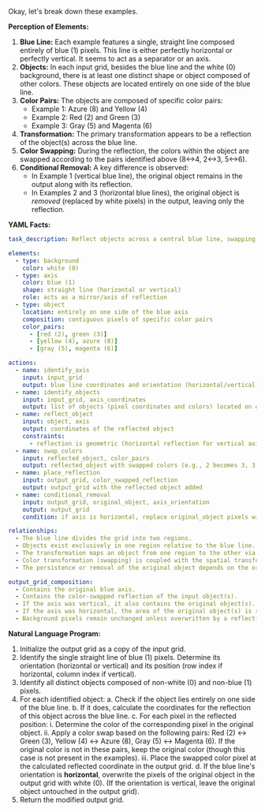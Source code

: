 Okay, let's break down these examples.

**Perception of Elements:**

1.  **Blue Line:** Each example features a single, straight line composed entirely of blue (1) pixels. This line is either perfectly horizontal or perfectly vertical. It seems to act as a separator or an axis.
2.  **Objects:** In each input grid, besides the blue line and the white (0) background, there is at least one distinct shape or object composed of other colors. These objects are located entirely on one side of the blue line.
3.  **Color Pairs:** The objects are composed of specific color pairs:
    *   Example 1: Azure (8) and Yellow (4)
    *   Example 2: Red (2) and Green (3)
    *   Example 3: Gray (5) and Magenta (6)
4.  **Transformation:** The primary transformation appears to be a reflection of the object(s) across the blue line.
5.  **Color Swapping:** During the reflection, the colors within the object are swapped according to the pairs identified above (8<->4, 2<->3, 5<->6).
6.  **Conditional Removal:** A key difference is observed:
    *   In Example 1 (vertical blue line), the original object remains in the output along with its reflection.
    *   In Examples 2 and 3 (horizontal blue lines), the original object is *removed* (replaced by white pixels) in the output, leaving only the reflection.

**YAML Facts:**


```yaml
task_description: Reflect objects across a central blue line, swapping specific color pairs, and conditionally removing the original object based on the line's orientation.

elements:
  - type: background
    color: white (0)
  - type: axis
    color: blue (1)
    shape: straight line (horizontal or vertical)
    role: acts as a mirror/axis of reflection
  - type: object
    location: entirely on one side of the blue axis
    composition: contiguous pixels of specific color pairs
    color_pairs:
      - [red (2), green (3)]
      - [yellow (4), azure (8)]
      - [gray (5), magenta (6)]

actions:
  - name: identify_axis
    input: input_grid
    output: blue line coordinates and orientation (horizontal/vertical)
  - name: identify_objects
    input: input_grid, axis_coordinates
    output: list of objects (pixel coordinates and colors) located on one side of the axis
  - name: reflect_object
    input: object, axis
    output: coordinates of the reflected object
    constraints:
      - reflection is geometric (horizontal reflection for vertical axis, vertical reflection for horizontal axis)
  - name: swap_colors
    input: reflected_object, color_pairs
    output: reflected_object with swapped colors (e.g., 2 becomes 3, 3 becomes 2; 4 becomes 8, 8 becomes 4; 5 becomes 6, 6 becomes 5)
  - name: place_reflection
    input: output_grid, color_swapped_reflection
    output: output_grid with the reflected object added
  - name: conditional_removal
    input: output_grid, original_object, axis_orientation
    output: output_grid
    condition: if axis is horizontal, replace original_object pixels with white (0)

relationships:
  - The blue line divides the grid into two regions.
  - Objects exist exclusively in one region relative to the blue line.
  - The transformation maps an object from one region to the other via reflection across the blue line.
  - Color transformation (swapping) is coupled with the spatial transformation (reflection).
  - The persistence or removal of the original object depends on the orientation of the blue line axis.

output_grid_composition:
  - Contains the original blue axis.
  - Contains the color-swapped reflection of the input object(s).
  - If the axis was vertical, it also contains the original object(s).
  - If the axis was horizontal, the area of the original object(s) is replaced with the background color (white).
  - Background pixels remain unchanged unless overwritten by a reflection or cleared due to original object removal.
```


**Natural Language Program:**

1.  Initialize the output grid as a copy of the input grid.
2.  Identify the single straight line of blue (1) pixels. Determine its orientation (horizontal or vertical) and its position (row index if horizontal, column index if vertical).
3.  Identify all distinct objects composed of non-white (0) and non-blue (1) pixels.
4.  For each identified object:
    a.  Check if the object lies entirely on one side of the blue line.
    b.  If it does, calculate the coordinates for the reflection of this object across the blue line.
    c.  For each pixel in the reflected position:
        i.  Determine the color of the corresponding pixel in the original object.
        ii. Apply a color swap based on the following pairs: Red (2) <-> Green (3), Yellow (4) <-> Azure (8), Gray (5) <-> Magenta (6). If the original color is not in these pairs, keep the original color (though this case is not present in the examples).
        iii. Place the swapped color pixel at the calculated reflected coordinate in the output grid.
    d.  If the blue line's orientation is **horizontal**, overwrite the pixels of the original object in the output grid with white (0). (If the orientation is vertical, leave the original object untouched in the output grid).
5.  Return the modified output grid.